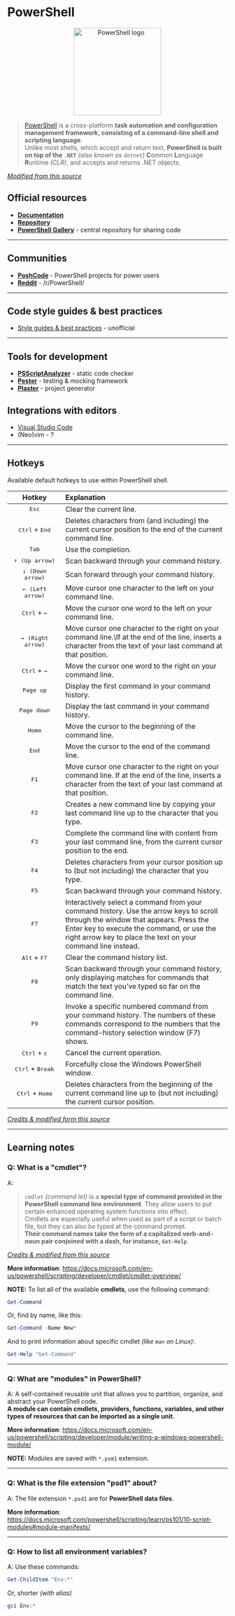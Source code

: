 # PowerShell

<div align="center">
  <img
    alt="PowerShell logo"
    width="200px"
    src="https://raw.githubusercontent.com/PowerShell/PowerShell/master/assets/ps_black_128.svg"
  />
</div>

> [PowerShell] is a cross-platform **task automation and configuration
> management framework, consisting of a command-line shell and scripting
> language**. \
> Unlike most shells, which accept and return text,
> **PowerShell is built on top of the `.NET`** _(also known as `dotnet`)_
> **C**ommon **L**anguage **R**untime _(CLR)_, and accepts and returns .NET
> objects.

[_Modified from this source_](https://docs.microsoft.com/powershell/scripting/overview)

[PowerShell]: https://docs.microsoft.com/powershell/

## Official resources

- **[Documentation]**
- **[Repository]**
- **[PowerShell Gallery]** - central repository for sharing code

[Documentation]: https://docs.microsoft.com/powershell/
[Repository]: https://github.com/PowerShell/PowerShell/
[PowerShell Gallery]: https://www.powershellgallery.com/

---

## Communities

- **[PoshCode]** -  PowerShell projects for power users
- **[Reddit]** - /r/PowerShell/

[PoshCode]: https://poshcode.org/
[Reddit]: https://www.reddit.com/r/PowerShell/

---

## Code style guides & best practices

- [Style guides & best practices] - unofficial

---

[Style guides & best practices]: https://github.com/PoshCode/PowerShellPracticeAndStyle/

## Tools for development

- **[PSScriptAnalyzer]** - static code checker
- **[Pester]** - testing & mocking framework
- **[Plaster]** - project generator

[Pester]: https://pester.dev/
[Plaster]: https://github.com/PowerShellOrg/Plaster
[PSScriptAnalyzer]: https://github.com/PowerShell/PSScriptAnalyzer

## Integrations with editors

- [Visual Studio Code]
- (Neo)vim - ?

[Visual Studio Code]: https://code.visualstudio.com/docs/languages/powershell

---

## Hotkeys

Available default hotkeys to use within PowerShell shell.

&nbsp;&nbsp;&nbsp;&nbsp;&nbsp;&nbsp;Hotkey&nbsp;&nbsp;&nbsp;&nbsp;&nbsp;&nbsp; | Explanation
:----------------------------------------------------------------------------: | :----------
<kbd>Esc</kbd> | Clear the current line.
<kbd>Ctrl</kbd> + <kbd>End</kbd> | Deletes characters from (and including) the current cursor position to the end of the current command line.
<kbd>Tab</kbd> | Use the completion.
<kbd>&uarr; (Up arrow)</kbd> | Scan backward through your command history.
<kbd>&darr; (Down arrow)</kbd> | Scan forward through your command history.
<kbd>&larr; (Left arrow)</kbd> | Move cursor one character to the left on your command line.
<kbd>Ctrl</kbd> + <kbd>&larr;</kbd> | Move the cursor one word to the left on your command line.
<kbd>&rarr; (Right arrow)</kbd> | Move cursor one character to the right on your command line.\If at the end of the line, inserts a character from the text of your last command at that position.
<kbd>Ctrl</kbd> + <kbd>&rarr;</kbd> | Move the cursor one word to the right on your command line.
<kbd>Page up</kbd> | Display the first command in your command history.
<kbd>Page down</kbd> | Display the last command in your command history.
<kbd>Home</kbd> | Move the cursor to the beginning of the command line.
<kbd>End</kbd> | Move the cursor to the end of the command line.
<kbd>F1</kbd> | Move cursor one character to the right on your command line. If at the end of the line, inserts a character from the text of your last command at that position.
<kbd>F2</kbd> | Creates a new command line by copying your last command line up to the character that you type.
<kbd>F3</kbd> | Complete the command line with content from your last command line, from the current cursor position to the end.
<kbd>F4</kbd> | Deletes characters from your cursor position up to (but not including) the character that you type.
<kbd>F5</kbd> | Scan backward through your command history.
<kbd>F7</kbd> | Interactively select a command from your command history. Use the arrow keys to scroll through the window that appears. Press the Enter key to execute the command, or use the right arrow key to place the text on your command line instead.
<kbd>Alt</kbd> + <kbd>F7</kbd> | Clear the command history list.
<kbd>F8</kbd> | Scan backward through your command history, only displaying matches for commands that match the text you’ve typed so far on the command line.
<kbd>F9</kbd> | Invoke a specific numbered command from your command history. The numbers of these commands correspond to the numbers that the command-history selection window (F7) shows.
<kbd>Ctrl</kbd> + <kbd>c</kbd> | Cancel the current operation.
<kbd>Ctrl</kbd> + <kbd>Break</kbd> | Forcefully close the Windows PowerShell window.
<kbd>Ctrl</kbd> + <kbd>Home</kbd> | Deletes characters from the beginning of the current command line up to (but not including) the current cursor position.

[_Credits & modified form this source_](https://www.zerrouki.com/powershell-cheatsheet-powershell-hotkeys/)

---

## Learning notes

### Q: What is a "cmdlet"?

A:
> `cmdlet` _(command let)_ is a **special type of command provided in the
> PowerShell command line environment**.
> They allow users to put certain enhanced operating system functions into
> effect. \
> Cmdlets are especially useful when used as part of a script or batch file,
> but they can also be typed at the command prompt. \
> **Their command names take the form of a capitalized verb-and-noun pair
> conjoined with a dash, for instance, `Get-Help`**.

[_Credits & modified from this source_](https://www.computerhope.com/jargon/c/cmdlet)

**More information**: <https://docs.microsoft.com/en-us/powershell/scripting/developer/cmdlet/cmdlet-overview/>

**NOTE:**
To list all of the available **cmdlets**, use the following command:

```powershell
Get-Command
```

Or, find by name, like this:

```powershell
Get-Command -Name New*
```

And to print information about specific cmdlet _(like `man` on Linux)_:

```powershell
Get-Help "Get-Command"
```

---

### Q: What are "modules" in PowerShell?

A: A self-contained reusable unit that allows you to partition, organize,
and abstract your PowerShell code. \
**A module can contain cmdlets, providers, functions, variables,
and other types of resources that can be imported as a single unit**.

**More information**: <https://docs.microsoft.com/en-us/powershell/scripting/developer/module/writing-a-windows-powershell-module/>

**NOTE:**
Modules are saved with `*.psm1` extension.

---

### Q: What is the file extension "psd1" about?

A: The file extension `*.psd1` are for **PowerShell data files**.

**More information**: <https://docs.microsoft.com/powershell/scripting/learn/ps101/10-script-modules#module-manifests/>

---

### Q: How to list all environment variables?

A: Use these commands:

```powershell
Get-ChildItem "Env:*"
```

Or, shorter _(with alias)_

```powershell
gci Env:*
```
